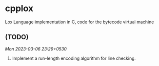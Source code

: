 # cpplox
Lox Language implementation in C, code for the bytecode virtual machine

## (TODO)

*Mon 2023-03-06 23:29+0530*
1. Implement a run-length encoding algorithm for line checking.
